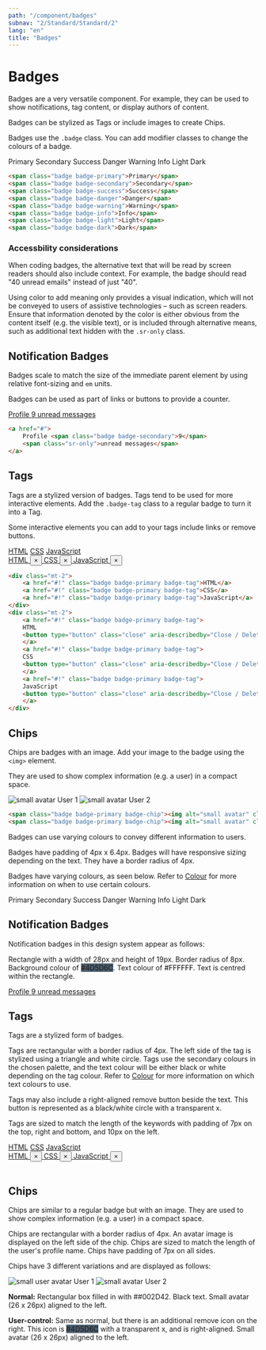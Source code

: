 ```yaml
---
path: "/component/badges"
subnav: "2/Standard/Standard/2"
lang: "en"
title: "Badges"
---
```


<helmet>
<title> Badges - Aurora Design System </title>
</helmet>

# Badges

Badges are a very versatile component. For example, they can be used to show notifications, tag content, or display authors of content. 

Badges can be stylized as Tags or include images to create Chips. 

<documentationtabs remove="react">
    <doctabpanel type="html">

Badges use the `.badge` class. You can add modifier classes to change the colours of a badge. 

<div class="mt-3 mb-3">
  <span class="badge badge-primary">Primary</span>
  <span class="badge badge-secondary">Secondary</span>
  <span class="badge badge-success">Success</span>
  <span class="badge badge-danger">Danger</span>
  <span class="badge badge-warning">Warning</span>
  <span class="badge badge-info">Info</span>
  <span class="badge badge-light">Light</span>
  <span class="badge badge-dark">Dark</span>
</div>

```html
<span class="badge badge-primary">Primary</span>
<span class="badge badge-secondary">Secondary</span>
<span class="badge badge-success">Success</span>
<span class="badge badge-danger">Danger</span>
<span class="badge badge-warning">Warning</span>
<span class="badge badge-info">Info</span>
<span class="badge badge-light">Light</span>
<span class="badge badge-dark">Dark</span>
```

### Accessbility considerations
        
When coding badges, the alternative text that will be read by screen readers should also include context. For example, the badge should read "40 unread emails" instead of just "40".

Using color to add meaning only provides a visual indication, which will not be conveyed to users of assistive technologies – such as screen readers. Ensure that information denoted by the color is either obvious from the content itself (e.g. the visible text), or is included through alternative means, such as additional text hidden with the `.sr-only` class.
        
## Notification Badges

Badges scale to match the size of the immediate parent element by using relative font-sizing and `em` units.

Badges can be used as part of links or buttons to provide a counter.
        
<div class="mt-3 mb-3">
  <a href="#">
    Profile <span class="badge badge-secondary">9</span>
    <span class="sr-only">unread messages</span>
  </a>
</div>

```html 
<a href="#">
    Profile <span class="badge badge-secondary">9</span>
    <span class="sr-only">unread messages</span>
</a>
```

## Tags

Tags are a stylized version of badges. Tags tend to be used for more interactive elements. Add the `.badge-tag` class to a regular badge to turn it into a Tag. 

Some interactive elements you can add to your tags include links or remove buttons. 

<div class="mt-2">
    <a href="#!" class="badge badge-primary badge-tag">HTML</a>
    <a href="#!" class="badge badge-primary badge-tag">CSS</a>
    <a href="#!" class="badge badge-primary badge-tag">JavaScript</a>
</div>
<div class="mt-2">
    <a href="#!" class="badge badge-primary badge-tag">
    HTML
    <button type="button" class="close" aria-describedby="Close / Delete"><span aria-hidden="true">×</span></button>
    </a>
    <a href="#!" class="badge badge-primary badge-tag">
    CSS
    <button type="button" class="close" aria-describedby="Close / Delete"><span aria-hidden="true">×</span></button>
    </a>
    <a href="#!" class="badge badge-primary badge-tag">
    JavaScript
    <button type="button" class="close" aria-describedby="Close / Delete"><span aria-hidden="true">×</span></button>
    </a>
</div>

```html
<div class="mt-2">
    <a href="#!" class="badge badge-primary badge-tag">HTML</a>
    <a href="#!" class="badge badge-primary badge-tag">CSS</a>
    <a href="#!" class="badge badge-primary badge-tag">JavaScript</a>
</div>
<div class="mt-2">
    <a href="#!" class="badge badge-primary badge-tag">
    HTML
    <button type="button" class="close" aria-describedby="Close / Delete"><span aria-hidden="true">×</span></button>
    </a>
    <a href="#!" class="badge badge-primary badge-tag">
    CSS
    <button type="button" class="close" aria-describedby="Close / Delete"><span aria-hidden="true">×</span></button>
    </a>
    <a href="#!" class="badge badge-primary badge-tag">
    JavaScript
    <button type="button" class="close" aria-describedby="Close / Delete"><span aria-hidden="true">×</span></button>
    </a>
</div>
```

## Chips

Chips are badges with an image. Add your image to the badge using the `<img>` element. 

They are used to show complex information (e.g. a user) in a compact space.

<span class="badge badge-primary badge-chip"><img alt="small avatar" class="avatar avatar-sm" src="https://bit.ly/2GLjkzx"> User 1</span>
<span class="badge badge-primary badge-chip"><img alt="small avatar" class="avatar avatar-sm" src="https://bit.ly/2GLjkzx"> User 2</span>

```html
<span class="badge badge-primary badge-chip"><img alt="small avatar" class="avatar avatar-sm" src="https://bit.ly/2GLjkzx"> User 1</span>
<span class="badge badge-primary badge-chip"><img alt="small avatar" class="avatar avatar-sm" src="https://bit.ly/2GLjkzx"> User 2</span>
```
    
</doctabpanel>
    <doctabpanel type="design">


Badges can use varying colours to convey different information to users. 

Badges have padding of 4px x 6.4px. Badges will have responsive sizing depending on the text. They have a border radius of 4px. 

Badges have varying colours, as seen below. Refer to [Colour](/component/colour) for more information on when to use certain colours. 

<div class="mt-3 mb-3">
  <span class="badge badge-primary">Primary</span>
  <span class="badge badge-secondary">Secondary</span>
  <span class="badge badge-success">Success</span>
  <span class="badge badge-danger">Danger</span>
  <span class="badge badge-warning">Warning</span>
  <span class="badge badge-info">Info</span>
  <span class="badge badge-light">Light</span>
  <span class="badge badge-dark">Dark</span>
</div>
    

## Notification Badges

Notification badges in this design system appear as follows:

Rectangle with a width of 28px and height of 19px. Border radius of 8px. Background colour of <badge style="background-color: #4D5D6C;">#4D5D6C</badge>. Text colour of <badge style="background-color: #FFFFFF;color:black;">#FFFFFF</badge>. Text is centred within the rectangle.

<div class="mt-3 mb-3">
  <a href="#">
    Profile <span class="badge badge-secondary">9</span>
    <span class="sr-only">unread messages</span>
  </a>
</div>


## Tags

Tags are a stylized form of badges. 

Tags are rectangular with a border radius of 4px. The left side of the tag is stylized using a triangle and white circle. Tags use the secondary colours in the chosen palette, and the text colour will be either black or white depending on the tag colour. Refer to [Colour](component/colour) for more information on which text colours to use.

Tags may also include a right-aligned remove button beside the text. This button is represented as a black/white circle with a transparent x.

Tags are sized to match the length of the keywords with padding of 7px on the top, right and bottom, and 10px on the left.

<div class="mt-2">
    <a href="#!" class="badge badge-primary badge-tag">HTML</a>
    <a href="#!" class="badge badge-primary badge-tag">CSS</a>
    <a href="#!" class="badge badge-primary badge-tag">JavaScript</a>
</div>
<div class="mt-2">
    <a href="#!" class="badge badge-primary badge-tag">
    HTML
    <button type="button" class="close" aria-describedby="Close / Delete"><span aria-hidden="true">×</span></button>
    </a>
    <a href="#!" class="badge badge-primary badge-tag">
    CSS
    <button type="button" class="close" aria-describedby="Close / Delete"><span aria-hidden="true">×</span></button>
    </a>
    <a href="#!" class="badge badge-primary badge-tag">
    JavaScript
    <button type="button" class="close" aria-describedby="Close / Delete"><span aria-hidden="true">×</span></button>
    </a>
</div>
<br>

## Chips

Chips are similar to a regular badge but with an image. They are used to show complex information (e.g. a user) in a compact space. 

Chips are rectangular with a border radius of 4px. An avatar image is displayed on the left side of the chip. Chips are sized to match the length of the user's profile name. Chips have padding of 7px on all sides.

Chips have 3 different variations and are displayed as follows:

<span class="badge badge-primary badge-chip"><img alt="small user avatar" class="avatar avatar-sm" src="https://bit.ly/2GLjkzx"> User 1</span>
<span class="badge badge-primary badge-chip"><img alt="small avatar" class="avatar avatar-sm" src="https://bit.ly/2GLjkzx"> User 2</span>

**Normal:** Rectangular box filled in with <badge style="background-color: ##002D42">##002D42</badge>. Black text. Small avatar \(26 x 26px\) aligned to the left.

**User-control:** Same as normal, but there is an additional remove icon on the right. This icon is <badge style="background-color: #4D5D6C;">#4D5D6C</badge> with a transparent x, and is right-aligned. Small avatar \(26 x 26px\) aligned to the left.



</doctabpanel>
    </documentationtabs>
